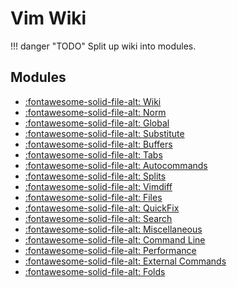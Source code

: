 Vim Wiki
===

!!! danger "TODO"
    Split up wiki into modules.

Modules
---

- [:fontawesome-solid-file-alt: Wiki](wiki.md)
- [:fontawesome-solid-file-alt: Norm](01-norm.md)
- [:fontawesome-solid-file-alt: Global](02-global.md)
- [:fontawesome-solid-file-alt: Substitute](03-substitute.md)
- [:fontawesome-solid-file-alt: Buffers](04-buffers.md)
- [:fontawesome-solid-file-alt: Tabs](05-tabs.md)
- [:fontawesome-solid-file-alt: Autocommands](06-autocommands.md)
- [:fontawesome-solid-file-alt: Splits](07-splits.md)
- [:fontawesome-solid-file-alt: Vimdiff](08-vimdiff.md)
- [:fontawesome-solid-file-alt: Files](09-files.md)
- [:fontawesome-solid-file-alt: QuickFix](10-quickfix.md)
- [:fontawesome-solid-file-alt: Search](11-search.md)
- [:fontawesome-solid-file-alt: Miscellaneous](12-miscellaneous.md)
- [:fontawesome-solid-file-alt: Command Line](13-command-line.md)
- [:fontawesome-solid-file-alt: Performance](14-performance.md)
- [:fontawesome-solid-file-alt: External Commands](15-external-commands.md)
- [:fontawesome-solid-file-alt: Folds](16-folds.md)
